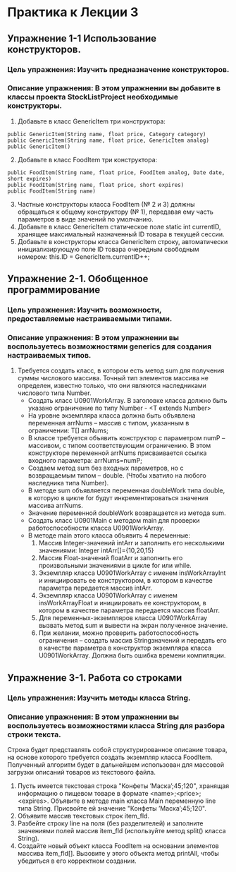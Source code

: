# Практика к Лекции 3 #
## Упражнение 1-1 Использование конструкторов. ##
### Цель упражнения: Изучить предназначение конструкторов.
### Описание упражнения: В этом упражнении вы добавите в классы проекта StockListProject необходимые конструкторы.
1) Добавьте в класс GenericItem три конструктора:
```
public GenericItem(String name, float price, Category category)
public GenericItem(String name, float price, GenericItem analog)
public GenericItem()
```
2) Добавьте в класс FoodItem три конструктора:
```
public FoodItem(String name, float price, FoodItem analog, Date date, short expires)
public FoodItem(String name, float price, short expires)
public FoodItem(String name)
```
3) Частные конструкторы класса FoodItem (№ 2 и 3) должны обращаться к общему конструктору
(№ 1), передавая ему часть параметров в виде значений по умолчанию.
4) Добавьте в класс GenericItem статическое поле static int currentID, хранящее
максимальный назначенный ID товара в текущей сессии.
5) Добавьте в конструкторы класса GenericItem строку, автоматически инициализирующую поле
ID товара очередным свободным номером: this.ID = GenericItem.currentID++;
## Упражнение 2-1. Обобщенное программирование ##
### Цель упражнения: Изучить возможности, предоставляемые настраиваемыми типами.
### Описание упражнения: В этом упражнении вы воспользуетесь возможностями generics для создания настраиваемых типов.
1) Требуется создать класс, в котором есть метод sum для получения суммы числового массива.
Точный тип элементов массива не определен, известно только, что они являются наследниками
числового типа Number.
    * Создать класс U0901WorkArray. В заголовке класса должно быть указано ограничение по типу Number - &lt;T extends Number&gt;
    * На уровне экземпляра класса должна быть объявлена переменная arrNums – массив с типом, указанным в ограничении: T[] arrNums;
    * В классе требуется объявить конструктор с параметром numP – массивом, с типом соответствующим ограничению. В этом конструкторе переменной arrNums присваивается ссылка входного параметра: arrNums=numP;
    * Создаем метод sum без входных параметров, но с возвращаемым типом – double. (Чтобы хватило на любого наследника типа Number).
    * В методе sum объявляется переменная doubleWork типа double, в которую в цикле for будут инкрементироваться значения массива arrNums.
    * Значение переменной doubleWork возвращается из метода sum.
    * Создать класс U0901Main c методом main для проверки работоспособности класса U0901WorkArray.
    * В методе main этого класса объявить 4 переменные:
        1. Массив Integer-значений intArr и заполнить его несколькими значениями: Integer intArr[]={10,20,15}
        1. Массив Float-значений floatArr и заполнить его произвольными значениями в цикле for или while.
        1. Экземпляр класса U0901WorkArray с именем insWorkArrayInt и инициировать ее конструктором, в котором в качестве параметра передается массив intArr.
        1. Экземпляр класса U0901WorkArray с именем insWorkArrayFloat и инициировать ее конструктором, в котором в качестве параметра передается массив floatArr.
        1. Для переменных-экземпляров класса U0901WorkArray вызвать метод sum и вывести на экран полученное значение.
        1. При желании, можно проверить работоспособность ограничения – создать массив Stringзначений и передать его в качестве параметра в конструктор экземпляра класса U0901WorkArray. Должна быть ошибка времени компиляции.
## Упражнение 3-1. Работа со строками ##
### Цель упражнения: Изучить методы класса String.
### Описание упражнения: В этом упражнении вы воспользуетесь возможностями класса String для разбора строки текста. 
Строка будет представлять собой структурированное описание товара, на основе которого требуется создать экземпляр класса FoodItem. Полученный алгоритм будет в дальнейшем использован для массовой загрузки описаний товаров из текстового файла.
1) Пусть имеется текстовая строка &quot;Конфеты ’Маска’;45;120&quot;, хранящая информацию о пищевом товаре в формате &lt;name&gt;;&lt;price&gt;;&lt;expires&gt;. Объявите в методе main класса Main переменную line типа String. Присвойте ей значение &quot;Конфеты ’Маска’;45;120&quot;.
6) Объявите массив текстовых строк item_fld.
7) Разбейте строку line на поля (без разделителей) и заполните значениями полей массив item_fld (используйте метод split() класса String).
8) Создайте новый объект класса FoodItem на основании элементов массива item_fld[].
Вызовите у этого объекта метод printAll, чтобы убедиться в его корректном создании.
